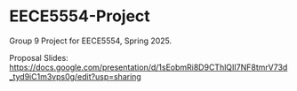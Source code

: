 # EECE5554-Project
Group 9 Project for EECE5554, Spring 2025.

Proposal Slides:
https://docs.google.com/presentation/d/1sEobmRi8D9CThlQII7NF8tmrV73d_tyd9iC1m3vps0g/edit?usp=sharing